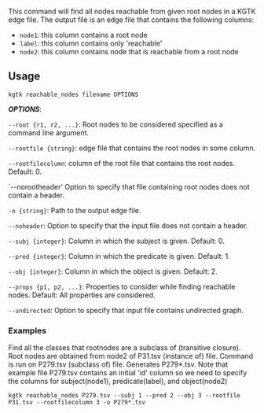 This command will find all nodes reachable from given root nodes in a KGTK edge file. The output file is an edge file that contains the following columns:

- `node1`: this column contains a root node
- `label`: this column contains only 'reachable'
- `node2`: this column contains node that is reachable from a root node

## Usage
```
kgtk reachable_nodes filename OPTIONS
```
***OPTIONS***:

`--root {r1, r2, ...}`: Root nodes to be considered specified as a command line argument.

`--rootfile {string}`: edge file that contains the root nodes in some column.

`--rootfilecolumn`: column of the root file that contains the root nodes. Default: 0.

`--norootheader' Option to specify that file containing root nodes does not contain a header.

`-o {string}`: Path to the output edge file.

`--noheader`: Option to specify that the input file does not contain a header.

`--subj {integer}`: Column in which the subject is given. Default: 0.

`--pred {integer}`: Column in which the predicate is given. Default: 1.

`--obj {integer}`: Column in which the object is given. Default: 2.

`--props {p1, p2, ...}`: Properties to consider while finding reachable nodes. Default: All properties are considered. 

`--undirected`: Option to specify that input file contains undirected graph.

### Examples

Find all the classes that rootnodes are a subclass of (transitive closure). Root nodes are obtained from node2 of P31.tsv (instance of) file. Command is run on P279.tsv (subclass of) file. Generates P279*.tsv. Note that example file P279.tsv contains an initial 'id' column so we need to specify the columns for subject(node1), predicate(label), and object(node2)

```
kgtk reachable_nodes P279.tsv --subj 1 --pred 2 --obj 3 --rootfile P31.tsv --rootfilecolumn 3 -o P279*.tsv
```
